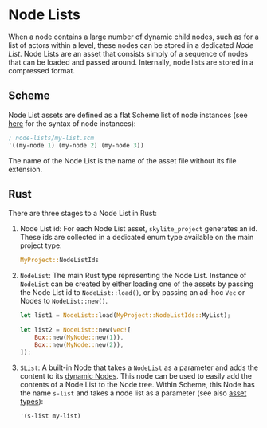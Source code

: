 # Node Lists

When a node contains a large number of dynamic child nodes, such as for a list of actors within a level, these nodes can be stored in a dedicated *Node List*. Node Lists are an asset that consists simply of a sequence of nodes that can be loaded and passed around. Internally, node lists are stored in a compressed format.

## Scheme

Node List assets are defined as a flat Scheme list of node instances (see [here](node_assets.md#static-nodes) for the syntax of node instances):

```scheme
; node-lists/my-list.scm
'((my-node 1) (my-node 2) (my-node 3))
```

The name of the Node List is the name of the asset file without its file extension.

## Rust

There are three stages to a Node List in Rust:
1. Node List id: For each Node List asset, `skylite_project` generates an id. These ids are collected in a dedicated enum type available on the main project type:

   ```rust
   MyProject::NodeListIds
   ```

2. `NodeList`: The main Rust type representing the Node List. Instance of `NodeList` can be created by either loading one of the assets by passing the Node List id to `NodeList::load()`, or by passing an ad-hoc `Vec` or Nodes to `NodeList::new()`.

   ```rust
   let list1 = NodeList::load(MyProject::NodeListIds::MyList);

   let list2 = NodeList::new(vec![
       Box::new(MyNode::new(1)),
       Box::new(MyNode::new(2)),
   ]);
   ```
3. `SList`: A built-in Node that takes a `NodeList` as a parameter and adds the content to its [dynamic Nodes](node_assets.md). This node can be used to easily add the contents of a Node List to the Node tree. Within Scheme, this Node has the name `s-list` and takes a node list as a parameter (see also [asset types](variables_and_types.md#asset-types)):

   ```scheme
   '(s-list my-list)
   ```

